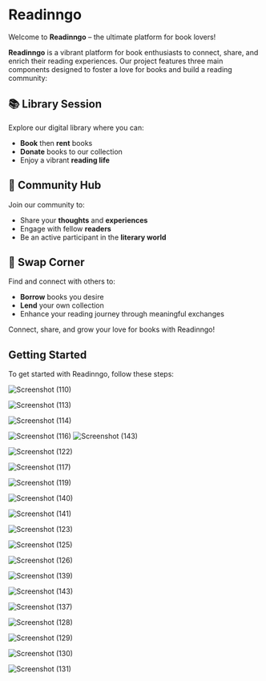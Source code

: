 # Readinngo

Welcome to **Readinngo** – the ultimate platform for book lovers!

**Readinngo** is a vibrant platform for book enthusiasts to connect, share, and enrich their reading experiences. Our project features three main components designed to foster a love for books and build a reading community:

## 📚 Library Session

Explore our digital library where you can:
- **Book** then **rent** books
- **Donate** books to our collection
- Enjoy a vibrant **reading life**

## 🌟 Community Hub

Join our community to:
- Share your **thoughts** and **experiences**
- Engage with fellow **readers**
- Be an active participant in the **literary world**

## 🔄 Swap Corner

Find and connect with others to:
- **Borrow** books you desire
- **Lend** your own collection
- Enhance your reading journey through meaningful exchanges

Connect, share, and grow your love for books with Readinngo!

## Getting Started

To get started with Readinngo, follow these steps:


![Screenshot (110)](https://github.com/user-attachments/assets/c6ba53ae-a390-4aba-b369-29d5b645d667)

![Screenshot (113)](https://github.com/user-attachments/assets/03c3b05c-f7e5-4fbc-aad3-d1d9a40beb0e)

![Screenshot (114)](https://github.com/user-attachments/assets/2bea6ad2-b343-4af2-bd1d-92f8a42300d7)

![Screenshot (116)](https://github.com/user-attachments/assets/09475470-912f-4a29-92f1-98c83acba109)
![Screenshot (143)](https://github.com/user-attachments/assets/3bea30ca-c1b9-431e-9fd6-bf30a02940ef)

![Screenshot (122)](https://github.com/user-attachments/assets/46a77ae0-9e4f-4d2b-8ea7-4b3b739d722c)

![Screenshot (117)](https://github.com/user-attachments/assets/7bd56d30-070a-440d-be71-8cd63ec22cd6)

![Screenshot (119)](https://github.com/user-attachments/assets/e3554ddc-caa9-46b2-8638-7410b4ba62af)

![Screenshot (140)](https://github.com/user-attachments/assets/a3015a18-09ca-42b7-9817-860f715a1456)

![Screenshot (141)](https://github.com/user-attachments/assets/5aec4eea-fd5a-4aa1-9492-aa7f92633435)

![Screenshot (123)](https://github.com/user-attachments/assets/616f3953-a2fd-4a27-bd84-6a0d5b97ccb7)

![Screenshot (125)](https://github.com/user-attachments/assets/cb7a5450-bff0-4044-8cf3-5a5bf1e2f12d)

![Screenshot (126)](https://github.com/user-attachments/assets/fb559d41-e841-4e9f-aaec-a4471f78d367)

![Screenshot (139)](https://github.com/user-attachments/assets/b6bc5c56-9ed1-4d6a-b0f7-126f35554be2)

![Screenshot (143)](https://github.com/user-attachments/assets/bbb307a3-bcab-46e6-8378-bae2f7c0ba7e)


![Screenshot (137)](https://github.com/user-attachments/assets/5a9fee87-28a9-45de-8599-d41d54141b08)

![Screenshot (128)](https://github.com/user-attachments/assets/741ca91a-ff13-4a49-9d4a-657878c3a9e7)

![Screenshot (129)](https://github.com/user-attachments/assets/a39abdd8-2d18-4646-a486-ed2f3105781a)

![Screenshot (130)](https://github.com/user-attachments/assets/ea0a571a-e583-4151-9aba-877c2345c023)

![Screenshot (131)](https://github.com/user-attachments/assets/29b74fd1-c3e8-4c6a-a290-89ed750ae43e)
